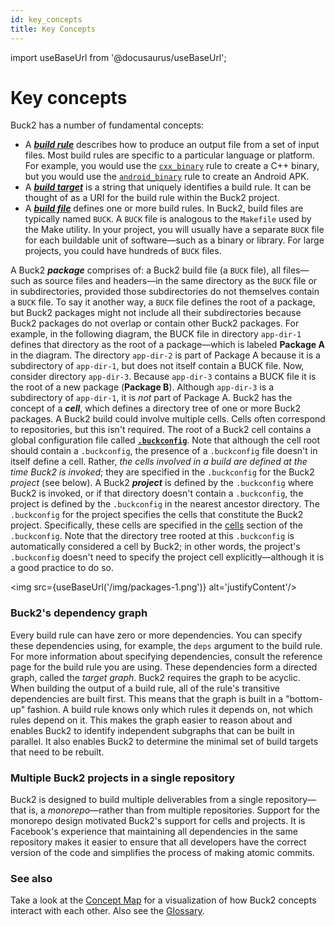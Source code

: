 ```yaml
---
id: key_concepts
title: Key Concepts
---
```


import useBaseUrl from '@docusaurus/useBaseUrl';

# Key concepts

Buck2 has a number of fundamental concepts:

- A [**_build rule_**](build_rule.md) describes how to produce an output file
  from a set of input files. Most build rules are specific to a particular
  language or platform. For example, you would use the
  [`cxx_binary`](../../api/rules/#cxx_binary) rule to create a C++ binary, but
  you would use the [`android_binary`](../../api/rules/#android_binary) rule to
  create an Android APK.
- A [**_build target_**](build_target.md) is a string that uniquely identifies a
  build rule. It can be thought of as a URI for the build rule within the Buck2
  project.
- A [**_build file_**](build_rule.md) defines one or more build rules. In Buck2,
  build files are typically named `BUCK`. A `BUCK` file is analogous to the
  `Makefile` used by the Make utility. In your project, you will usually have a
  separate `BUCK` file for each buildable unit of software—such as a binary or
  library. For large projects, you could have hundreds of `BUCK` files.

A Buck2 **_package_** comprises of: a Buck2 build file (a `BUCK` file), all
files—such as source files and headers—in the same directory as the `BUCK` file
or in subdirectories, provided those subdirectories do not themselves contain a
`BUCK` file. To say it another way, a `BUCK` file defines the root of a package,
but Buck2 packages might not include all their subdirectories because Buck2
packages do not overlap or contain other Buck2 packages. For example, in the
following diagram, the BUCK file in directory `app-dir-1` defines that directory
as the root of a package—which is labeled **Package A** in the diagram. The
directory `app-dir-2` is part of Package A because it is a subdirectory of
`app-dir-1`, but does not itself contain a BUCK file. Now, consider directory
`app-dir-3`. Because `app-dir-3` contains a BUCK file it is the root of a new
package (**Package B**). Although `app-dir-3` is a subdirectory of `app-dir-1`,
it is _not_ part of Package A. Buck2 has the concept of a **_cell_**, which
defines a directory tree of one or more Buck2 packages. A Buck2 build could
involve multiple cells. Cells often correspond to repositories, but this isn't
required. The root of a Buck2 cell contains a global configuration file called
[**`.buckconfig`**](buckconfig.md). Note that although the cell root should
contain a `.buckconfig`, the presence of a `.buckconfig` file doesn't in itself
define a cell. Rather, _the cells involved in a build are defined at the time
Buck2 is invoked_; they are specified in the `.buckconfig` for the Buck2
_project_ (see below). A Buck2 **_project_** is defined by the `.buckconfig`
where Buck2 is invoked, or if that directory doesn't contain a `.buckconfig`,
the project is defined by the `.buckconfig` in the nearest ancestor directory.
The `.buckconfig` for the project specifies the cells that constitute the Buck2
project. Specifically, these cells are specified in the
[cells](buckconfig.md#cells) section of the `.buckconfig`. Note that the
directory tree rooted at this `.buckconfig` is automatically considered a cell
by Buck2; in other words, the project's `.buckconfig` doesn't need to specify
the project cell explicitly—although it is a good practice to do so.

<img src={useBaseUrl('/img/packages-1.png')} alt='justifyContent'/>

### Buck2's dependency graph

Every build rule can have zero or more dependencies. You can specify these
dependencies using, for example, the `deps` argument to the build rule. For more
information about specifying dependencies, consult the reference page for the
build rule you are using. These dependencies form a directed graph, called the
_target graph_. Buck2 requires the graph to be acyclic. When building the output
of a build rule, all of the rule's transitive dependencies are built first. This
means that the graph is built in a "bottom-up" fashion. A build rule knows only
which rules it depends on, not which rules depend on it. This makes the graph
easier to reason about and enables Buck2 to identify independent subgraphs that
can be built in parallel. It also enables Buck2 to determine the minimal set of
build targets that need to be rebuilt.

### Multiple Buck2 projects in a single repository

Buck2 is designed to build multiple deliverables from a single repository—that
is, a _monorepo_—rather than from multiple repositories. Support for the
monorepo design motivated Buck2's support for cells and projects. It is
Facebook's experience that maintaining all dependencies in the same repository
makes it easier to ensure that all developers have the correct version of the
code and simplifies the process of making atomic commits.

### See also

Take a look at the [Concept Map](concept_map.md) for a visualization of how
Buck2 concepts interact with each other. Also see the [Glossary](glossary.md).
